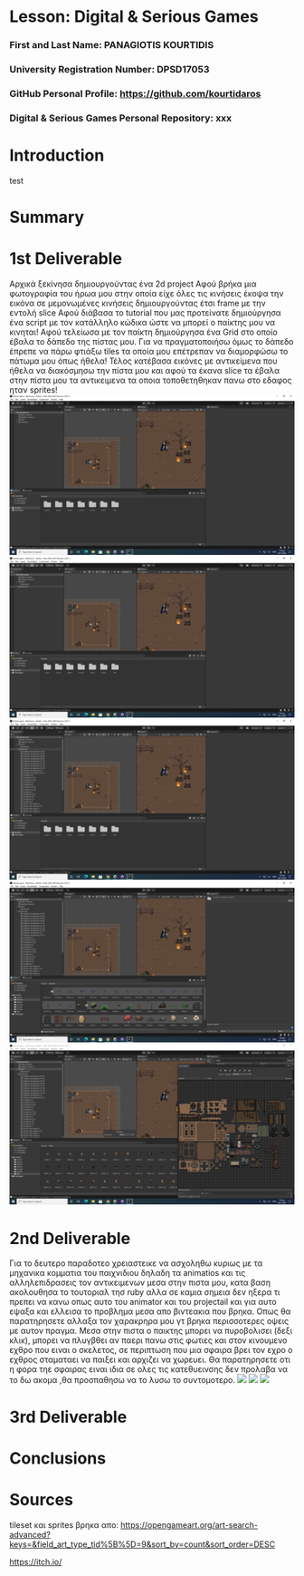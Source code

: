 # Lesson: Digital & Serious Games

### First and Last Name: PANAGIOTIS KOURTIDIS
### University Registration Number: DPSD17053
### GitHub Personal Profile: https://github.com/kourtidaros
### Digital & Serious Games Personal Repository: xxx

# Introduction

test

# Summary


# 1st Deliverable
Αρχικά ξεκίνησα δημιουργούντας ένα 2d project 
Αφού βρήκα μια φωτογραφία του ήρωα μου στην οποία είχε όλες τις κινήσεις έκοψα την εικόνα σε μεμονωμένες κινήσεις δημιουργούντας έτσι frame με την εντολή slice 
Αφού διάβασα το tutorial που μας  προτείνατε δημιούργησα ένα script με τον κατάλληλο κώδικα ώστε να μπορεί ο παίκτης μου να κινηται!
Αφού τελείωσα με τον παίκτη δημιούργησα ένα Grid στο οποίο έβαλα το δάπεδο της πίστας μου. Για να πραγματοποιήσω όμως το δάπεδο έπρεπε να πάρω φτιάξω tiles τα οποία μου επέτρεπαν να διαμορφώσω το πάτωμα μου όπως ήθελα!
Τέλος κατέβασα εικόνες με αντικείμενα που ήθελα να διακόσμησω την πίστα μου και αφού τα έκανα slice τα έβαλα στην πίστα μου τα αντικειμενα τα οποια τοποθετηθηκαν πανω στο εδαφος ηταν sprites!
![](Screenshot%20(6).png)
![](Screenshot%20(7).png)
![](Screenshot%20(8).png)
![](Screenshot%20(9).png)
![](Screenshot%20(10).png)

# 2nd Deliverable
Για το δευτερο παραδοτεο χρειαστεικε να ασχοληθω κυριως με τα μηχανικα κομματια του παιχνιδιου δηλαδη τα animatios και τις αλληλεπιδρασεις τον αντικειμενων μεσα στην πιστα μου, κατα βαση ακολουθησα το τουτοριαλ τησ ruby αλλα σε καμια σημεια δεν ηξερα τι πρεπει να κανω οπως αυτο του animator και του projectail  και για αυτο εψαξα και ελλεισα το προβλημα μεσα απο βιντεακια που βρηκα. Οπως θα παρατηρησετε αλλαξα τον χαρακρηρα μου γτ βρηκα περισσοτερες οψεις με αυτον πραγμα. Μεσα στην πιστα ο παικτης μπορει να πυροβολισει (δεξι κλικ), μπορει να πλυγβθει αν παερι πανω στις φωτιες και στον κινουμενο εχθρο που ειναι ο σκελετος, σε περιπτωση που μια σφαιρα βρει τον εχρο ο εχθρος σταματαει να παιξει και αρχιζει να χωρευει. Θα παρατηρησετε οτι η φορα τηε σφαιρας ειναι ιδια σε ολες τις κατεθυεινσης δεν προλαβα να το δω ακομα ,θα προσπαθησω να το λυσω το συντομοτερο.
![](..%5C..%5CScreenshot%20(12).png)
 ![](..%5C..%5CScreenshot%20(13).png) 
 ![](..%5C..%5CScreenshot%20(11).png) 


# 3rd Deliverable 


# Conclusions


# Sources
tileset και sprites βρηκα απο:
https://opengameart.org/art-search-advanced?keys=&field_art_type_tid%5B%5D=9&sort_by=count&sort_order=DESC



https://itch.io/

